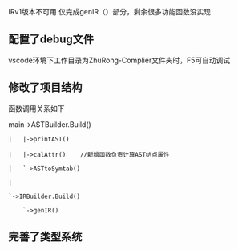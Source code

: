 IRv1版本不可用
仅完成genIR（）部分，剩余很多功能函数没实现

## 配置了debug文件

vscode环境下工作目录为ZhuRong-Complier文件夹时，F5可自动调试

## 修改了项目结构

函数调用关系如下

main->ASTBuilder.Build()

    |   |->printAST()

    |   |->calAttr()    //新增函数负责计算AST结点属性

    |   `->ASTtoSymtab()

    |

    `->IRBuilder.Build()

        `->genIR()


## 完善了类型系统